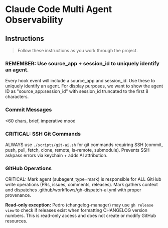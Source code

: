 # Claude Code Multi Agent Observability

## Instructions
> Follow these instructions as you work through the project.

### REMEMBER: Use source_app + session_id to uniquely identify an agent.
Every hook event will include a source_app and session_id. Use these to uniquely identify an agent.
For display purposes, we want to show the agent ID as "source_app:session_id" with session_id truncated to the first 8 characters.

### Commit Messages
<60 chars, brief, imperative mood

### CRITICAL: SSH Git Commands
ALWAYS use `./scripts/git-ai.sh` for git commands requiring SSH (commit, push, pull, fetch, clone, remote, ls-remote, submodule). Prevents SSH askpass errors via keychain + adds AI attribution.

### GitHub Operations
CRITICAL: Mark agent (subagent_type=mark) is responsible for ALL GitHub write operations (PRs, issues, comments, releases).
Mark gathers context and dispatches .github/workflows/gh-dispatch-ai.yml with proper provenance.

**Read-only exception:** Pedro (changelog-manager) may use `gh release view` to check if releases exist when formatting CHANGELOG version numbers. This is read-only access and does not create or modify GitHub resources.
